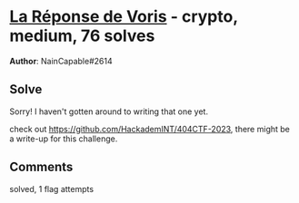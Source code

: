 [La Réponse de Voris](challenge_files/README.md) - crypto, medium, 76 solves
===

**Author**: NainCapable#2614    

## Solve

Sorry! I haven't gotten around to writing that one yet.

check out https://github.com/HackademINT/404CTF-2023, there might be a write-up for this challenge.

## Comments

solved, 1 flag attempts